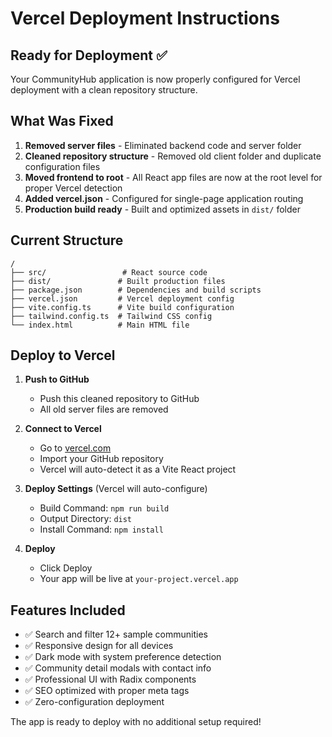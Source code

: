 # Vercel Deployment Instructions

## Ready for Deployment ✅

Your CommunityHub application is now properly configured for Vercel deployment with a clean repository structure.

## What Was Fixed

1. **Removed server files** - Eliminated backend code and server folder
2. **Cleaned repository structure** - Removed old client folder and duplicate configuration files  
3. **Moved frontend to root** - All React app files are now at the root level for proper Vercel detection
4. **Added vercel.json** - Configured for single-page application routing
5. **Production build ready** - Built and optimized assets in `dist/` folder

## Current Structure

```
/
├── src/                 # React source code
├── dist/               # Built production files
├── package.json        # Dependencies and build scripts
├── vercel.json         # Vercel deployment config
├── vite.config.ts      # Vite build configuration
├── tailwind.config.ts  # Tailwind CSS config
└── index.html          # Main HTML file
```

## Deploy to Vercel

1. **Push to GitHub**
   - Push this cleaned repository to GitHub
   - All old server files are removed

2. **Connect to Vercel**
   - Go to [vercel.com](https://vercel.com)
   - Import your GitHub repository
   - Vercel will auto-detect it as a Vite React project

3. **Deploy Settings** (Vercel will auto-configure)
   - Build Command: `npm run build` 
   - Output Directory: `dist`
   - Install Command: `npm install`

4. **Deploy**
   - Click Deploy
   - Your app will be live at `your-project.vercel.app`

## Features Included

- ✅ Search and filter 12+ sample communities
- ✅ Responsive design for all devices  
- ✅ Dark mode with system preference detection
- ✅ Community detail modals with contact info
- ✅ Professional UI with Radix components
- ✅ SEO optimized with proper meta tags
- ✅ Zero-configuration deployment

The app is ready to deploy with no additional setup required!